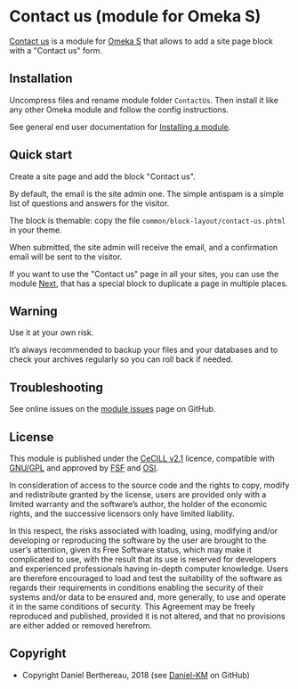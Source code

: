 Contact us (module for Omeka S)
===============================

[Contact us] is a module for [Omeka S] that allows to add a site page block with
a "Contact us" form.


Installation
------------

Uncompress files and rename module folder `ContactUs`. Then install it like any
other Omeka module and follow the config instructions.

See general end user documentation for [Installing a module].


Quick start
-----------

Create a site page and add the block "Contact us".

By default, the email is the site admin one.
The simple antispam is a simple list of questions and answers for the visitor.

The block is themable: copy the file `common/block-layout/contact-us.phtml` in
your theme.

When submitted, the site admin will receive the email, and a confirmation email
will be sent to the visitor.

If you want to use the "Contact us" page in all your sites, you can use the
module [Next], that has a special block to duplicate a page in multiple places.


Warning
-------

Use it at your own risk.

It’s always recommended to backup your files and your databases and to check
your archives regularly so you can roll back if needed.


Troubleshooting
---------------

See online issues on the [module issues] page on GitHub.


License
-------

This module is published under the [CeCILL v2.1] licence, compatible with
[GNU/GPL] and approved by [FSF] and [OSI].

In consideration of access to the source code and the rights to copy, modify and
redistribute granted by the license, users are provided only with a limited
warranty and the software’s author, the holder of the economic rights, and the
successive licensors only have limited liability.

In this respect, the risks associated with loading, using, modifying and/or
developing or reproducing the software by the user are brought to the user’s
attention, given its Free Software status, which may make it complicated to use,
with the result that its use is reserved for developers and experienced
professionals having in-depth computer knowledge. Users are therefore encouraged
to load and test the suitability of the software as regards their requirements
in conditions enabling the security of their systems and/or data to be ensured
and, more generally, to use and operate it in the same conditions of security.
This Agreement may be freely reproduced and published, provided it is not
altered, and that no provisions are either added or removed herefrom.


Copyright
---------

* Copyright Daniel Berthereau, 2018 (see [Daniel-KM] on GitHub)


[Contact us]: https://github.com/Daniel-KM/Omeka-S-module-ContactUs
[Omeka S]: https://omeka.org/s
[Installing a module]: http://dev.omeka.org/docs/s/user-manual/modules/#installing-modules
[Next]: https://github.com/Daniel-KM/Omeka-S-module-Next
[module issues]: https://github.com/Daniel-KM/Omeka-S-module-ContactUs/issues
[CeCILL v2.1]: https://www.cecill.info/licences/Licence_CeCILL_V2.1-en.html
[GNU/GPL]: https://www.gnu.org/licenses/gpl-3.0.html
[FSF]: https://www.fsf.org
[OSI]: http://opensource.org
[MIT]: http://http://opensource.org/licenses/MIT
[Daniel-KM]: https://github.com/Daniel-KM "Daniel Berthereau"
